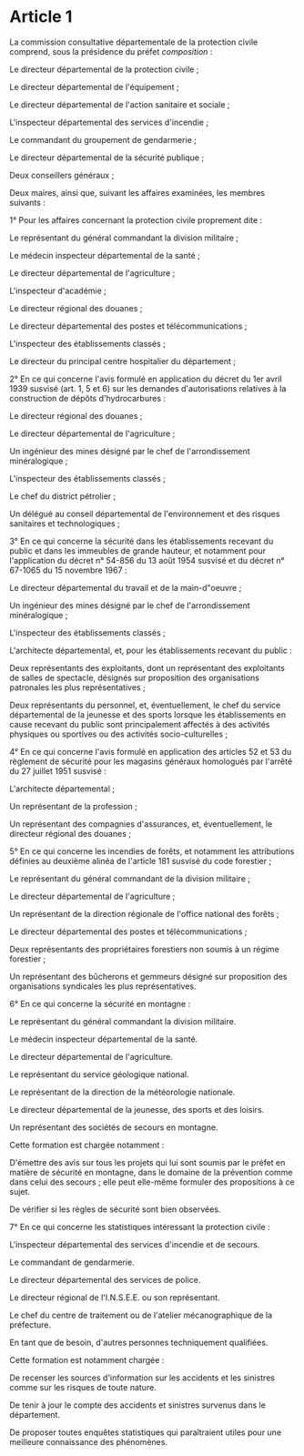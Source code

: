 # Article 1

La commission consultative départementale de la protection civile comprend, sous la présidence du préfet *composition* :

Le directeur départemental de la protection civile ;

Le directeur départemental de l'équipement ;

Le directeur départemental de l'action sanitaire et sociale ;

L'inspecteur départemental des services d'incendie ;

Le commandant du groupement de gendarmerie ;

Le directeur départemental de la sécurité publique ;

Deux conseillers généraux ;

Deux maires, ainsi que, suivant les affaires examinées, les membres suivants :

1° Pour les affaires concernant la protection civile proprement dite :

Le représentant du général commandant la division militaire ;

Le médecin inspecteur départemental de la santé ;

Le directeur départemental de l'agriculture ;

L'inspecteur d'académie ;

Le directeur régional des douanes ;

Le directeur départemental des postes et télécommunications ;

L'inspecteur des établissements classés ;

Le directeur du principal centre hospitalier du département ;

2° En ce qui concerne l'avis formulé en application du décret du 1er avril 1939 susvisé (art. 1, 5 et 6) sur les demandes d'autorisations relatives à la construction de dépôts d'hydrocarbures :

Le directeur régional des douanes ;

Le directeur départemental de l'agriculture ;

Un ingénieur des mines désigné par le chef de l'arrondissement minéralogique ;

L'inspecteur des établissements classés ;

Le chef du district pétrolier ;

Un délégué au conseil départemental de l'environnement et des risques sanitaires et technologiques ;

3° En ce qui concerne la sécurité dans les établissements recevant du public et dans les immeubles de grande hauteur, et notamment pour l'application du décret n° 54-856 du 13 août 1954 susvisé et du décret n° 67-1065 du 15 novembre 1967 :

Le directeur départemental du travail et de la main-d"oeuvre ;

Un ingénieur des mines désigné par le chef de l'arrondissement minéralogique ;

L'inspecteur des établissements classés ;

L'architecte départemental, et, pour les établissements recevant du public :

Deux représentants des exploitants, dont un représentant des exploitants de salles de spectacle, désignés sur proposition des organisations patronales les plus représentatives ;

Deux représentants du personnel, et, éventuellement, le chef du service départemental de la jeunesse et des sports lorsque les établissements en cause recevant du public sont principalement affectés à des activités physiques ou sportives ou des activités socio-culturelles ;

4° En ce qui concerne l'avis formulé en application des articles 52 et 53 du règlement de sécurité pour les magasins généraux homologués par l'arrêté du 27 juillet 1951 susvisé :

L'architecte départemental ;

Un représentant de la profession ;

Un représentant des compagnies d'assurances, et, éventuellement, le directeur régional des douanes ;

5° En ce qui concerne les incendies de forêts, et notamment les attributions définies au deuxième alinéa de l'article 181 susvisé du code forestier ;

Le représentant du général commandant de la division militaire ;

Le directeur départemental de l'agriculture ;

Un représentant de la direction régionale de l'office national des forêts ;

Le directeur départemental des postes et télécommunications ;

Deux représentants des propriétaires forestiers non soumis à un régime forestier ;

Un représentant des bûcherons et gemmeurs désigné sur proposition des organisations syndicales les plus représentatives.

6° En ce qui concerne la sécurité en montagne :

Le représentant du général commandant la division militaire.

Le médecin inspecteur départemental de la santé.

Le directeur départemental de l'agriculture.

Le représentant du service géologique national.

Le représentant de la direction de la météorologie nationale.

Le directeur départemental de la jeunesse, des sports et des loisirs.

Un représentant des sociétés de secours en montagne.

Cette formation est chargée notamment :

D'émettre des avis sur tous les projets qui lui sont soumis par le préfet en matière de sécurité en montagne, dans le domaine de la prévention comme dans celui des secours ; elle peut elle-même formuler des propositions à ce sujet.

De vérifier si les règles de sécurité sont bien observées.

7° En ce qui concerne les statistiques intéressant la protection civile :

L'inspecteur départemental des services d'incendie et de secours.

Le commandant de gendarmerie.

Le directeur départemental des services de police.

Le directeur régional de l'I.N.S.E.E. ou son représentant.

Le chef du centre de traitement ou de l'atelier mécanographique de la préfecture.

En tant que de besoin, d'autres personnes techniquement qualifiées.

Cette formation est notamment chargée :

De recenser les sources d'information sur les accidents et les sinistres comme sur les risques de toute nature.

De tenir à jour le compte des accidents et sinistres survenus dans le département.

De proposer toutes enquêtes statistiques qui paraîtraient utiles pour une meilleure connaissance des phénomènes.
